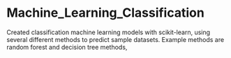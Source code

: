 # Machine_Learning_Classification
Created classification machine learning models with scikit-learn, using several different methods to predict sample datasets. Example methods are random forest and decision tree methods,
